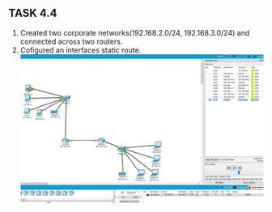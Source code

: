 ## TASK 4.4

1. Created two corporate networks(192.168.2.0/24, 192.168.3.0/24) and connected across two routers.
2. Cofigured an interfaces static route.
![image](https://github.com/Docker-Meds/DevOps_online_Vinnytsia_2021Q2/blob/Master/m4/task4.4/images/4.4.png)
